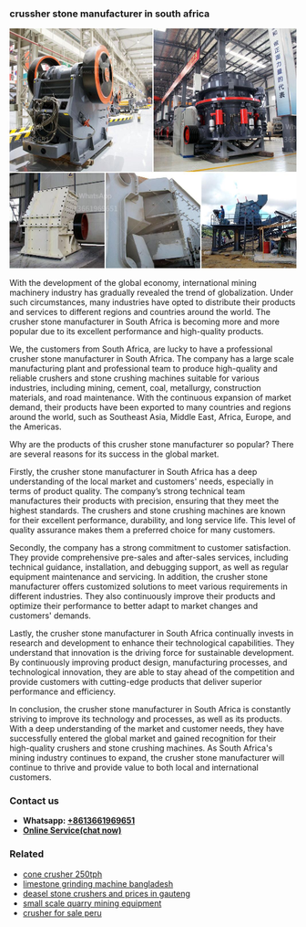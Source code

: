 <h3>crussher stone manufacturer in south africa</h3><img src='1706768102.jpg' alt=''><p>With the development of the global economy, international mining machinery industry has gradually revealed the trend of globalization. Under such circumstances, many industries have opted to distribute their products and services to different regions and countries around the world. The crusher stone manufacturer in South Africa is becoming more and more popular due to its excellent performance and high-quality products.</p><p>We, the customers from South Africa, are lucky to have a professional crusher stone manufacturer in South Africa. The company has a large scale manufacturing plant and professional team to produce high-quality and reliable crushers and stone crushing machines suitable for various industries, including mining, cement, coal, metallurgy, construction materials, and road maintenance. With the continuous expansion of market demand, their products have been exported to many countries and regions around the world, such as Southeast Asia, Middle East, Africa, Europe, and the Americas.</p><p>Why are the products of this crusher stone manufacturer so popular? There are several reasons for its success in the global market.</p><p>Firstly, the crusher stone manufacturer in South Africa has a deep understanding of the local market and customers' needs, especially in terms of product quality. The company’s strong technical team manufactures their products with precision, ensuring that they meet the highest standards. The crushers and stone crushing machines are known for their excellent performance, durability, and long service life. This level of quality assurance makes them a preferred choice for many customers.</p><p>Secondly, the company has a strong commitment to customer satisfaction. They provide comprehensive pre-sales and after-sales services, including technical guidance, installation, and debugging support, as well as regular equipment maintenance and servicing. In addition, the crusher stone manufacturer offers customized solutions to meet various requirements in different industries. They also continuously improve their products and optimize their performance to better adapt to market changes and customers' demands.</p><p>Lastly, the crusher stone manufacturer in South Africa continually invests in research and development to enhance their technological capabilities. They understand that innovation is the driving force for sustainable development. By continuously improving product design, manufacturing processes, and technological innovation, they are able to stay ahead of the competition and provide customers with cutting-edge products that deliver superior performance and efficiency.</p><p>In conclusion, the crusher stone manufacturer in South Africa is constantly striving to improve its technology and processes, as well as its products. With a deep understanding of the market and customer needs, they have successfully entered the global market and gained recognition for their high-quality crushers and stone crushing machines. As South Africa's mining industry continues to expand, the crusher stone manufacturer will continue to thrive and provide value to both local and international customers.</p><h3>Contact us</h3><ul><li><strong>Whatsapp:&nbsp;<a href="https://wa.me/8613661969651">+8613661969651</a></strong></li><li><a href="https://swt.shibang-china.com/?git&amp;zhl&amp;crussher stone manufacturer in south africa"><strong>Online Service(chat now)</strong></a></li></ul><h3>Related</h3><ul><li><a href='cone crusher 250tph.md'>cone crusher 250tph</a></li><li><a href='limestone grinding machine bangladesh.md'>limestone grinding machine bangladesh</a></li><li><a href='deasel stone crushers and prices in gauteng.md'>deasel stone crushers and prices in gauteng</a></li><li><a href='small scale quarry mining equipment.md'>small scale quarry mining equipment</a></li><li><a href='crusher for sale peru.md'>crusher for sale peru</a></li></ul>